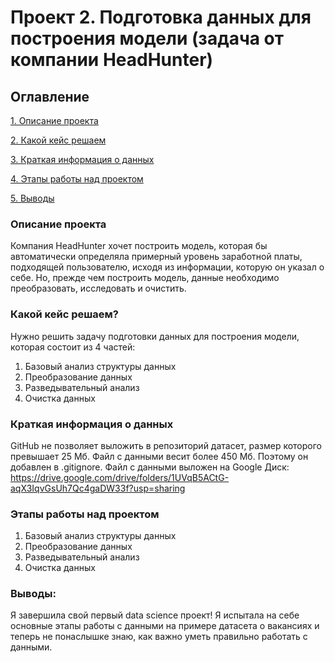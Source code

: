 # Проект 2. Подготовка данных для построения модели (задача от компании HeadHunter) 

## Оглавление
[1. Описание проекта](https://github.com/LILICONDA/sf_data_science/tree/main/project_2/README.md#Описание-проекта)

[2. Какой кейс решаем](https://github.com/LILICONDA/sf_data_science/tree/main/project_2/README.md#Какой-кейс-решаем)

[3. Краткая информация о данных](https://github.com/LILICONDA/sf_data_science/tree/main/project_2/README.md#Краткая-информация-о-данных)

[4. Этапы работы над проектом](https://github.com/LILICONDA/sf_data_science/tree/main/project_2/README.md#Этапы-работы-над-проектом)

[5. Выводы](https://github.com/LILICONDA/sf_data_science/tree/main/project_2/README.md#Выводы)

### Описание проекта
Компания HeadHunter хочет построить модель, которая бы автоматически определяла примерный уровень заработной платы, подходящей пользователю, исходя из информации, которую он указал о себе. Но, прежде чем построить модель, данные необходимо преобразовать, исследовать и очистить.


### Какой кейс решаем?
Нужно решить задачу подготовки данных для построения модели, которая состоит из 4 частей:
1. Базовый анализ структуры данных
2. Преобразование данных
3. Разведывательный анализ
4. Очистка данных

### Краткая информация о данных
GitHub не позволяет выложить в репозиторий датасет, размер которого превышает 25 Мб. Файл с данными весит более 450 Мб. Поэтому он добавлен в .gitignore. Файл с данными выложен на Google Диск: https://drive.google.com/drive/folders/1UVqB5ACtG-aqX3IqvGsUh7Qc4gaDW33f?usp=sharing


### Этапы работы над проектом
1. Базовый анализ структуры данных
2. Преобразование данных
3. Разведывательный анализ
4. Очистка данных


### Выводы:
Я завершила свой первый data science проект! Я испытала на себе основные этапы работы с данными на примере датасета о вакансиях и теперь не понаслышке знаю, как важно уметь правильно работать с данными.